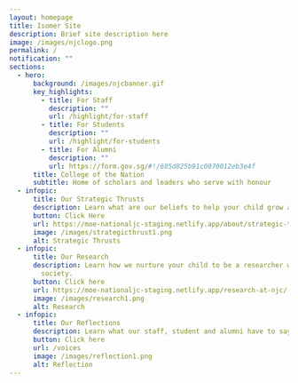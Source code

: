 ```yaml
---
layout: homepage
title: Isomer Site
description: Brief site description here
image: /images/njclogo.png
permalink: /
notification: ""
sections:
  - hero:
      background: /images/njcbanner.gif
      key_highlights:
        - title: For Staff
          description: ""
          url: /highlight/for-staff
        - title: For Students
          description: ""
          url: /highlight/for-students
        - title: For Alumni
          description: ""
          url: https://form.gov.sg/#!/605d825b91c0070012eb3e4f
      title: College of the Nation
      subtitle: Home of scholars and leaders who serve with honour
  - infopic:
      title: Our Strategic Thrusts
      description: Learn what are our beliefs to help your child grow and mature.
      button: Click Here
      url: https://moe-nationaljc-staging.netlify.app/about/strategic-thrusts
      image: /images/strategicthrust1.png
      alt: Strategic Thrusts
  - infopic:
      title: Our Research
      description: Learn how we nurture your child to be a researcher who will benefit
        society.
      button: Click here
      url: https://moe-nationaljc-staging.netlify.app/research-at-njc/
      image: /images/research1.png
      alt: Research
  - infopic:
      title: Our Reflections
      description: Learn what our staff, student and alumni have to say.
      button: Click here
      url: /voices
      image: /images/reflection1.png
      alt: Reflection
---
```

